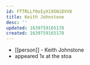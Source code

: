 ```yaml
---
id: FTTRLLf0oIyX195NiDVV8
title: Keith Johnstone
desc: ''
updated: 1639759165178
created: 1639759165178
---
```



- [[person]] - Keith Johnstone
- appeared 1x at the stoa

